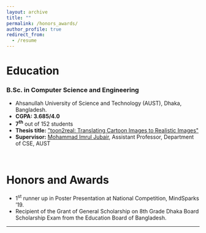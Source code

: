 ```yaml
---
layout: archive
title: ""
permalink: /honors_awards/
author_profile: true
redirect_from:
  - /resume
---
```



# Education

### B.Sc. in Computer Science and Engineering


* Ahsanullah University of Science and Technology (AUST), Dhaka, Bangladesh.
* **CGPA:  3.685/4.0**
* **7<sup>th</sup>** out of 152 students
* **Thesis title:** ["toon2real: Translating Cartoon Images to Realistic Images"](https://arefeen-sultan.github.io/files/Thesis_Book__Undergraduate.pdf) 
* **Supervisor:** [Mohammad Imrul Jubair](https://imruljubair.github.io/), Assistant Professor, Department of CSE, AUST

<br /> 

# Honors and Awards

* 1<sup>st</sup> runner up in Poster Presentation at National Competition, MindSparks ’19.
* Recipient of the Grant of General Scholarship on 8th Grade Dhaka Board Scholarship Exam
from the Education Board of Bangladesh.

___________________________________________